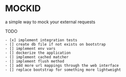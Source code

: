 # MOCKID

a simple way to mock your external requests

TODO
```
- [x] implement integration tests
- [] create db file if not exists on bootstrap
- [] implement env vars
- [] dockerize the application
- [] implement cached matcher
- [] implement flush method
- [] add more url mappings through the web interface
- [] replace bootstrap for something more lightweight
```
